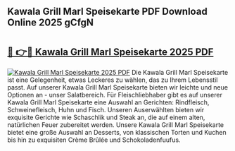 ## Kawala Grill Marl Speisekarte PDF Download Online 2025 gCfgN

# <h2><a href="http://gc91mp.nevu.top/?p=Kawala+Grill+Marl+Speisekarte">🔗 👉🔴 Kawala Grill Marl Speisekarte 2025 PDF</a></h2>

[![Kawala Grill Marl Speisekarte 2025 PDF](https://i.imgur.com/dBaPXMq.png)](http://gc91mp.nevu.top/?p=Kawala+Grill+Marl+Speisekarte)
Die Kawala Grill Marl Speisekarte ist eine Gelegenheit, etwas Leckeres zu wählen, das zu Ihrem Lebensstil passt. Auf unserer Kawala Grill Marl Speisekarte bieten wir leichte und neue Optionen an - unser Salatbereich. Für Fleischliebhaber gibt es auf unserer Kawala Grill Marl Speisekarte eine Auswahl an Gerichten: Rindfleisch, Schweinefleisch, Huhn und Fisch. Unseren Auserwählten bieten wir exquisite Gerichte wie Schaschlik und Steak an, die auf einem alten, natürlichen Feuer zubereitet werden. Unsere Kawala Grill Marl Speisekarte bietet eine große Auswahl an Desserts, von klassischen Torten und Kuchen bis hin zu exquisiten Crème Brûlée und Schokoladenfuufus.
